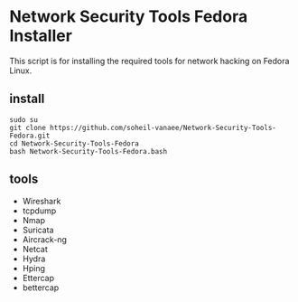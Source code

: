 # Network Security Tools Fedora Installer 
This script is for installing the required tools for network hacking on Fedora Linux.

## install 
```
sudo su 
git clone https://github.com/soheil-vanaee/Network-Security-Tools-Fedora.git
cd Network-Security-Tools-Fedora
bash Network-Security-Tools-Fedora.bash
```
## tools 

- Wireshark 
- tcpdump 
- Nmap  
- Suricata 
- Aircrack-ng 
- Netcat 
- Hydra   
- Hping 
- Ettercap 
- bettercap 
